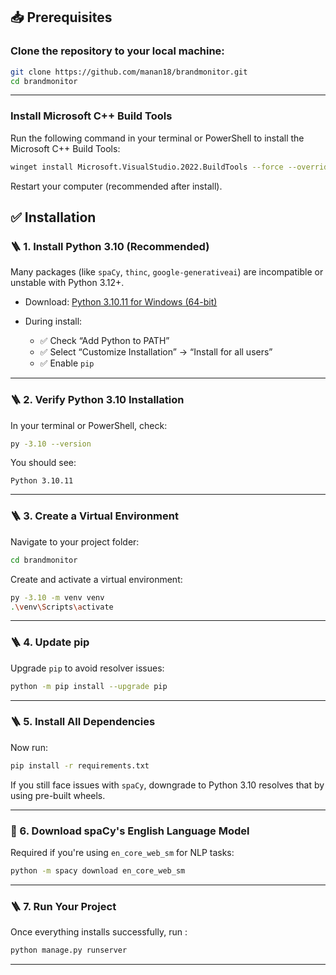## 📥 Prerequisites

### Clone the repository to your local machine:

```bash
git clone https://github.com/manan18/brandmonitor.git
cd brandmonitor
```

---

### Install Microsoft C++ Build Tools
Run the following command in your terminal or PowerShell to install the Microsoft C++ Build Tools:

```bash
winget install Microsoft.VisualStudio.2022.BuildTools --force --override "--passive --wait --add Microsoft.VisualStudio.Workload.VCTools;includeRecommended"
```

Restart your computer (recommended after install).


## ✅ Installation

### 🪜 1. **Install Python 3.10 (Recommended)**

Many packages (like `spaCy`, `thinc`, `google-generativeai`) are incompatible or unstable with Python 3.12+.

* Download:
  [Python 3.10.11 for Windows (64-bit)](https://www.python.org/ftp/python/3.10.11/python-3.10.11-amd64.exe)

* During install:

  * ✅ Check “Add Python to PATH”
  * ✅ Select “Customize Installation” → “Install for all users”
  * ✅ Enable `pip`

---

### 🪜 2. **Verify Python 3.10 Installation**

In your terminal or PowerShell, check:

```bash
py -3.10 --version
```

You should see:

```
Python 3.10.11
```

---

### 🪜 3. **Create a Virtual Environment**

Navigate to your project folder:

```bash
cd brandmonitor
```

Create and activate a virtual environment:

```bash
py -3.10 -m venv venv
.\venv\Scripts\activate
```

---

### 🪜 4. **Update pip**

Upgrade `pip` to avoid resolver issues:

```bash
python -m pip install --upgrade pip
```

---

### 🪜 5. **Install All Dependencies**

Now run:

```bash
pip install -r requirements.txt
```

If you still face issues with `spaCy`, downgrade to Python 3.10 resolves that by using pre-built wheels.

---

### 🧠 6. Download spaCy's English Language Model

Required if you're using `en_core_web_sm` for NLP tasks:

```bash
python -m spacy download en_core_web_sm
```

---

### 🪜 7. **Run Your Project**

Once everything installs successfully, run :


```bash
python manage.py runserver
```

---